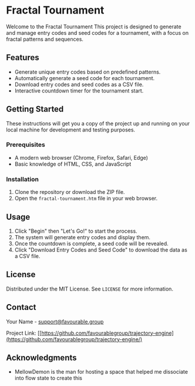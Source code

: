 # Fractal Tournament

Welcome to the Fractal Tournament This project is designed to generate and manage entry codes and seed codes for a tournament, with a focus on fractal patterns and sequences.

## Features

- Generate unique entry codes based on predefined patterns.
- Automatically generate a seed code for each tournament.
- Download entry codes and seed codes as a CSV file.
- Interactive countdown timer for the tournament start.

## Getting Started

These instructions will get you a copy of the project up and running on your local machine for development and testing purposes.

### Prerequisites

- A modern web browser (Chrome, Firefox, Safari, Edge)
- Basic knowledge of HTML, CSS, and JavaScript

### Installation

1. Clone the repository or download the ZIP file.
2. Open the `fractal-tournament.htm` file in your web browser.

## Usage

1. Click "Begin" then "Let's Go!" to start the process.
2. The system will generate entry codes and display them.
3. Once the countdown is complete, a seed code will be revealed.
4. Click "Download Entry Codes and Seed Code" to download the data as a CSV file.


## License

Distributed under the MIT License. See `LICENSE` for more information.

## Contact

Your Name - support@favourable.group

Project Link: [[https://github.com/favourablegroup/trajectory-engine](https://github.com/favourablegroup/trajectory-engine/)

## Acknowledgments

- MellowDemon is the man for hosting a space that helped me dissociate into flow state to create this
